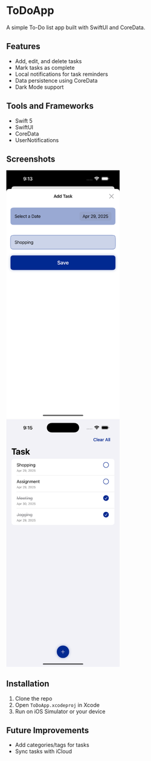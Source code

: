 # ToDoApp

A simple To-Do list app built with SwiftUI and CoreData.

## Features
- Add, edit, and delete tasks
- Mark tasks as complete
- Local notifications for task reminders
- Data persistence using CoreData
- Dark Mode support

## Tools and Frameworks
- Swift 5
- SwiftUI
- CoreData
- UserNotifications

## Screenshots
<img src="ScreenShots/todo1.png" width="300">
<img src="ScreenShots/todo2.png" width="300">

## Installation
1. Clone the repo
2. Open `ToDoApp.xcodeproj` in Xcode
3. Run on iOS Simulator or your device

## Future Improvements
- Add categories/tags for tasks
- Sync tasks with iCloud


